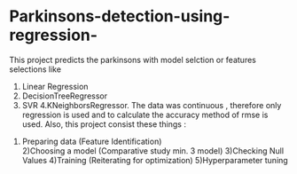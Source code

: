 # Parkinsons-detection-using-regression-
This project predicts the parkinsons with model selction or features selections like 
1. Linear Regression 
2. DecisionTreeRegressor 
3. SVR 
4.KNeighborsRegressor. 
The data was continuous , therefore only regression is used and to calculate the accuracy method of rmse is used.
Also, this project consist these things :
1) Preparing data (Feature Identification)  
2)Choosing a model (Comparative study min. 3 model) 
3)Checking Null Values
4)Training (Reiterating for optimization) 
5)Hyperparameter tuning
